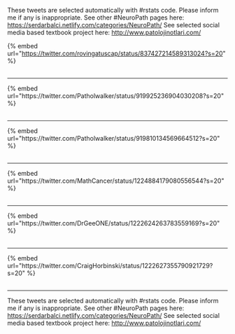 

These tweets are selected automatically with #rstats code. Please inform me if any is inappropriate.
See other #NeuroPath pages here: https://serdarbalci.netlify.com/categories/NeuroPath/ 
See selected social media based textbook project here: http://www.patolojinotlari.com/

{% embed url="https://twitter.com/rovingatuscap/status/837427214589313024?s=20" %}<br>
<br>
<hr>
{% embed url="https://twitter.com/Patholwalker/status/919925236904030208?s=20" %}<br>
<br>
<hr>
{% embed url="https://twitter.com/Patholwalker/status/919810134569664512?s=20" %}<br>
<br>
<hr>
{% embed url="https://twitter.com/MathCancer/status/1224884179080556544?s=20" %}<br>
<br>
<hr>
{% embed url="https://twitter.com/DrGeeONE/status/1222624263783559169?s=20" %}<br>
<br>
<hr>
{% embed url="https://twitter.com/CraigHorbinski/status/1222627355790921729?s=20" %}<br>
<br>
<hr>


These tweets are selected automatically with #rstats code. Please inform me if any is inappropriate.
See other #NeuroPath pages here: https://serdarbalci.netlify.com/categories/NeuroPath/ 
See selected social media based textbook project here: http://www.patolojinotlari.com/
